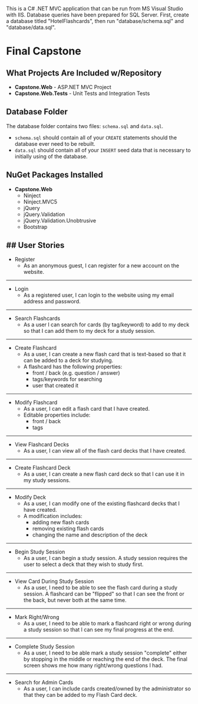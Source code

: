 This is a C# .NET MVC application that can be run from MS Visual Studio with IIS. Database queries have been prepared for SQL Server. First, create a database titled "HotelFlashcards", then run "database/schema.sql" and "database/data.sql".

# Final Capstone

## What Projects Are Included w/Repository

- **Capstone.Web** - ASP.NET MVC Project
- **Capstone.Web.Tests** - Unit Tests and Integration Tests

## Database Folder

The database folder contains two files: `schema.sql` and `data.sql`.

- `schema.sql` should contain all of your `CREATE` statements should the database ever need to be rebuilt.
- `data.sql` should contain all of your `INSERT` seed data that is necessary to initially using of the database.

## NuGet Packages Installed
 
- **Capstone.Web**
    - Ninject
    - Ninject.MVC5
    - jQuery
    - jQuery.Validation
    - jQuery.Validation.Unobtrusive
    - Bootstrap

**## User Stories**
---
- Register
	- As an anonymous guest, I can register for a new account on the website.

---
- Login
	- As a registered user, I can login to the website using my email address and password.

---
- Search Flashcards
	- As a user I can search for cards (by tag/keyword) to add to my deck so that I can add them to my deck for a study session.

---
- Create Flashcard
	- As a user, I can create a new flash card that is text-based so that it can be added to a deck for studying.
	- A flashcard has the following properties:
		- front / back (e.g. question / answer)
		- tags/keywords for searching
		- user that created it

---
- Modify Flashcard
	- As a user, I can edit a flash card that I have created.
	- Editable properties include:
		- front / back
		- tags

---
- View Flashcard Decks
	- As a user, I can view all of the flash card decks that I have created.

---
- Create Flashcard Deck
	- As a user, I can create a new flash card deck so that I can use it in my study sessions.

---
- Modify Deck
	- As a user, I can modify one of the existing flashcard decks that I have created.
	- A modification includes:
		- adding new flash cards
		- removing existing flash cards
		- changing the name and description of the deck

---
- Begin Study Session
	- As a user, I can begin a study session. A study session requires the user to select a deck that they wish to study first.

---
- View Card During Study Session
	- As a user, I need to be able to see the flash card during a study session. A flashcard can be "flipped" so that I can see the front or the back, but never both at the same time.

---
- Mark Right/Wrong
	- As a user, I need to be able to mark a flashcard right or wrong during a study session so that I can see my final progress at the end.

---
- Complete Study Session 
	- As a user, I need to be able mark a study session "complete" either by stopping in the middle or reaching the end of the deck. The final screen shows me how many right/wrong questions I had.

---
- Search for Admin Cards
	- As a user, I can include cards created/owned by the administrator so that they can be added to my Flash Card deck.

